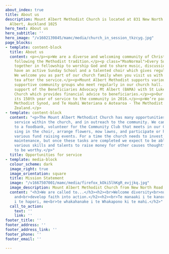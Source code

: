 ```yaml
---
about_index: true
title: About us
description: Mount Albert Methodist Church is located at 831 New North Road, Mount
  Albert, Auckland 1025
hero_text: About us
hero_subtitle: ''
hero_image: "/v1602139845/mamc/media/church_in_session_tkzcyg.jpg"
page_blocks:
- template: content-block
  title: About us
  content: <p></p><p>We are a diverse and welcoming community of Christian people,
    following the Methodist tradition.</p><p class="MsoNormal">Every Sunday, we meet
    together in fellowship to worship God and to share music, discussion, and refreshments.</p><p>We
    have an active Sunday School and a talented choir which gives regular concerts.
    We welcome you as part of our church family when you visit us with a shared morning
    tea after the service.</p><p>Mount Albert Methodist supports various socially
    supportive community groups who meet regularly in our church hall. We also share
    support of the Beneficiaries Advocacy Mt Albert (BAMA) with St Luke’s Anglican
    Church which provides financial advice to beneficiaries.</p><p>Our church celebrated
    its 150th year of service to the community in 2016.</p><p>We’re part of the Auckland
    Methodist Synod, and Te Haahi Weteriana o Aotearoa - The Methodist Church of New
    Zealand.</p>
- template: content-block
  content: "<p>The Mount Albert Methodist Church has many opportunities for Christian
    service within the church, and in outreach to the community. We can contribute
    to a foodbank, volunteer for the Community Club that meets in our Church Hall,
    sing in the choir, arrange flowers, mow lawns, and participate or help organise
    various fund raising events. For a time the church needs to invest in routine
    maintenance, but once these tasks are completed we expect to be able to use our
    various skills and talents to raise money for other causes thoughtfully considered
    to be worthy.</p>"
  title: Opportunities for service
- template: media-block
  colour_scheme: dark
  image_right: true
  image_orientation: square
  title: Mission Statement
  image: "/v1667507001/mamc/media/firefox_kOki5lhKgR_evjjkq.jpg"
  image_description: Mount Albert Methodist Church from New North Road with Logo
  content: "<h3>We are called to...</h3><h2><br>Welcome diversity<br>nurture community,
    and<br>develop faith into action.</h2><h2><br>Te manaaki i te kanorau,<br>te manaaki
    i te hapori, me<br>te whakahanake i te Whakapono ki te mahi.</h2>"
  call_to_action:
    text: ''
    link: ''
footer_title: ''
footer_address: ''
footer_address_link: ''
footer_phone: ''
footer_email: ''

---
```

